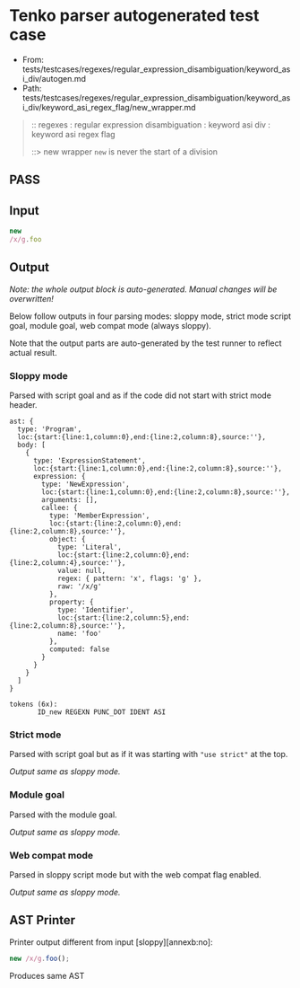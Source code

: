 # Tenko parser autogenerated test case

- From: tests/testcases/regexes/regular_expression_disambiguation/keyword_asi_div/autogen.md
- Path: tests/testcases/regexes/regular_expression_disambiguation/keyword_asi_div/keyword_asi_regex_flag/new_wrapper.md

> :: regexes : regular expression disambiguation : keyword asi div : keyword asi regex flag
>
> ::> new wrapper
> `new` is never the start of a division

## PASS

## Input

`````js
new
/x/g.foo
`````

## Output

_Note: the whole output block is auto-generated. Manual changes will be overwritten!_

Below follow outputs in four parsing modes: sloppy mode, strict mode script goal, module goal, web compat mode (always sloppy).

Note that the output parts are auto-generated by the test runner to reflect actual result.

### Sloppy mode

Parsed with script goal and as if the code did not start with strict mode header.

`````
ast: {
  type: 'Program',
  loc:{start:{line:1,column:0},end:{line:2,column:8},source:''},
  body: [
    {
      type: 'ExpressionStatement',
      loc:{start:{line:1,column:0},end:{line:2,column:8},source:''},
      expression: {
        type: 'NewExpression',
        loc:{start:{line:1,column:0},end:{line:2,column:8},source:''},
        arguments: [],
        callee: {
          type: 'MemberExpression',
          loc:{start:{line:2,column:0},end:{line:2,column:8},source:''},
          object: {
            type: 'Literal',
            loc:{start:{line:2,column:0},end:{line:2,column:4},source:''},
            value: null,
            regex: { pattern: 'x', flags: 'g' },
            raw: '/x/g'
          },
          property: {
            type: 'Identifier',
            loc:{start:{line:2,column:5},end:{line:2,column:8},source:''},
            name: 'foo'
          },
          computed: false
        }
      }
    }
  ]
}

tokens (6x):
       ID_new REGEXN PUNC_DOT IDENT ASI
`````

### Strict mode

Parsed with script goal but as if it was starting with `"use strict"` at the top.

_Output same as sloppy mode._

### Module goal

Parsed with the module goal.

_Output same as sloppy mode._

### Web compat mode

Parsed in sloppy script mode but with the web compat flag enabled.

_Output same as sloppy mode._

## AST Printer

Printer output different from input [sloppy][annexb:no]:

````js
new /x/g.foo();
````

Produces same AST
